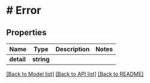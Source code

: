 # # Error

## Properties

Name | Type | Description | Notes
------------ | ------------- | ------------- | -------------
**detail** | **string** |  |

[[Back to Model list]](../../README.md#models) [[Back to API list]](../../README.md#endpoints) [[Back to README]](../../README.md)
